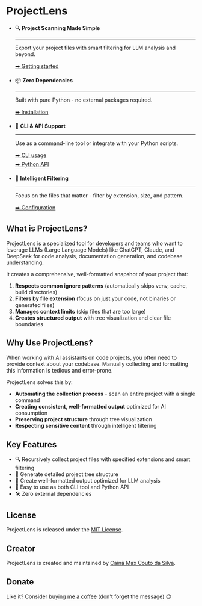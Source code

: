 # ProjectLens

<div class="grid cards" markdown>

-   :mag: __Project Scanning Made Simple__

    ---

    Export your project files with smart filtering for LLM analysis and beyond.

    [:arrow_right: Getting started](getting-started/quick-start.md)

-   :package: __Zero Dependencies__

    ---

    Built with pure Python - no external packages required.

    [:arrow_right: Installation](getting-started/installation.md)

-   :rocket: __CLI & API Support__

    ---

    Use as a command-line tool or integrate with your Python scripts.
    
    [:arrow_right: CLI usage](usage/cli-usage.md)  
    [:arrow_right: Python API](usage/python-api.md)

-   :evergreen_tree: __Intelligent Filtering__

    ---

    Focus on the files that matter - filter by extension, size, and pattern.

    [:arrow_right: Configuration](usage/configuration.md)

</div>


## What is ProjectLens?

ProjectLens is a specialized tool for developers and teams who want to leverage LLMs (Large Language Models) like ChatGPT, Claude, and DeepSeek for code analysis, documentation generation, and codebase understanding.

It creates a comprehensive, well-formatted snapshot of your project that:

1. **Respects common ignore patterns** (automatically skips venv, cache, build directories)
2. **Filters by file extension** (focus on just your code, not binaries or generated files)
3. **Manages context limits** (skip files that are too large)
4. **Creates structured output** with tree visualization and clear file boundaries

## Why Use ProjectLens?

When working with AI assistants on code projects, you often need to provide context about your codebase. Manually collecting and formatting this information is tedious and error-prone.

ProjectLens solves this by:

- **Automating the collection process** - scan an entire project with a single command
- **Creating consistent, well-formatted output** optimized for AI consumption
- **Preserving project structure** through tree visualization
- **Respecting sensitive content** through intelligent filtering

## Key Features

- 🔍 Recursively collect project files with specified extensions and smart filtering
- 🌲 Generate detailed project tree structure 
- 📝 Create well-formatted output optimized for LLM analysis
- 🚀 Easy to use as both CLI tool and Python API
- 🛠️ Zero external dependencies

## License

ProjectLens is released under the [MIT License](https://github.com/cmcouto-silva/projectlens/blob/main/LICENSE).

## Creator

ProjectLens is created and maintained by [Cainã Max Couto da Silva](https://github.com/cmcouto-silva).

## Donate

Like it? Consider [buying me a coffee](buymeacoffee.com/cmcoutosilva) (don't forget the message) 😊